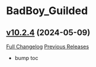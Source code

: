 # BadBoy_Guilded

## [v10.2.4](https://github.com/funkydude/BadBoy_Guilded/tree/v10.2.4) (2024-05-09)
[Full Changelog](https://github.com/funkydude/BadBoy_Guilded/compare/v10.2.3...v10.2.4) [Previous Releases](https://github.com/funkydude/BadBoy_Guilded/releases)

- bump toc  
